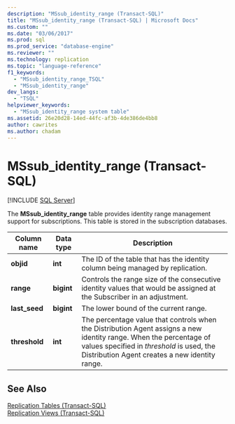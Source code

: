 ```yaml
---
description: "MSsub_identity_range (Transact-SQL)"
title: "MSsub_identity_range (Transact-SQL) | Microsoft Docs"
ms.custom: ""
ms.date: "03/06/2017"
ms.prod: sql
ms.prod_service: "database-engine"
ms.reviewer: ""
ms.technology: replication
ms.topic: "language-reference"
f1_keywords: 
  - "MSsub_identity_range_TSQL"
  - "MSsub_identity_range"
dev_langs: 
  - "TSQL"
helpviewer_keywords: 
  - "MSsub_identity_range system table"
ms.assetid: 26e20d28-14ed-44fc-af3b-4de386de4bb8
author: cawrites
ms.author: chadam
---
```

# MSsub_identity_range (Transact-SQL)
[!INCLUDE [SQL Server](../../includes/applies-to-version/sqlserver.md)]

  The **MSsub_identity_range** table provides identity range management support for subscriptions. This table is stored in the subscription databases.  
  
|Column name|Data type|Description|  
|-----------------|---------------|-----------------|  
|**objid**|**int**|The ID of the table that has the identity column being managed by replication.|  
|**range**|**bigint**|Controls the range size of the consecutive identity values that would be assigned at the Subscriber in an adjustment.|  
|**last_seed**|**bigint**|The lower bound of the current range.|  
|**threshold**|**int**|The percentage value that controls when the Distribution Agent assigns a new identity range. When the percentage of values specified in *threshold* is used, the Distribution Agent creates a new identity range.|  
  
## See Also  
 [Replication Tables &#40;Transact-SQL&#41;](../../relational-databases/system-tables/replication-tables-transact-sql.md)   
 [Replication Views &#40;Transact-SQL&#41;](../../relational-databases/system-views/replication-views-transact-sql.md)  
  
  
